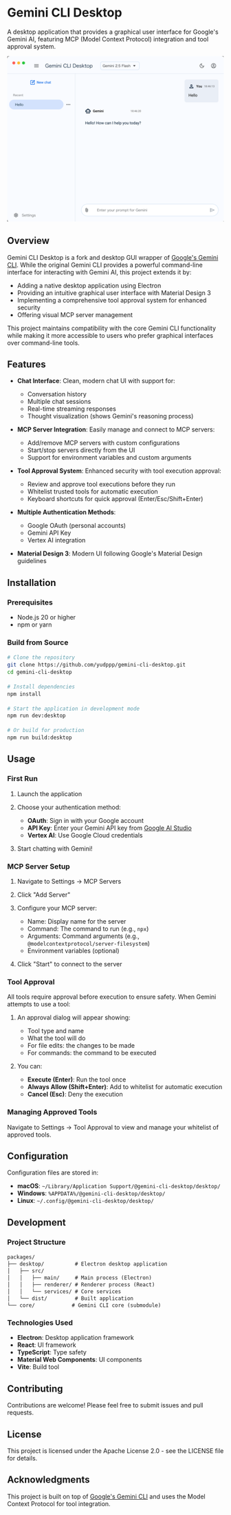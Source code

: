 # Gemini CLI Desktop

A desktop application that provides a graphical user interface for Google's Gemini AI, featuring MCP (Model Context Protocol) integration and tool approval system.

![Gemini CLI Desktop](./docs/assets/gemini-cli-desktop-screenshot.png)

## Overview

Gemini CLI Desktop is a fork and desktop GUI wrapper of [Google's Gemini CLI](https://github.com/google-gemini/gemini-cli). While the original Gemini CLI provides a powerful command-line interface for interacting with Gemini AI, this project extends it by:

- Adding a native desktop application using Electron
- Providing an intuitive graphical user interface with Material Design 3
- Implementing a comprehensive tool approval system for enhanced security
- Offering visual MCP server management

This project maintains compatibility with the core Gemini CLI functionality while making it more accessible to users who prefer graphical interfaces over command-line tools.

## Features

- **Chat Interface**: Clean, modern chat UI with support for:
  - Conversation history
  - Multiple chat sessions
  - Real-time streaming responses
  - Thought visualization (shows Gemini's reasoning process)

- **MCP Server Integration**: Easily manage and connect to MCP servers:
  - Add/remove MCP servers with custom configurations
  - Start/stop servers directly from the UI
  - Support for environment variables and custom arguments

- **Tool Approval System**: Enhanced security with tool execution approval:
  - Review and approve tool executions before they run
  - Whitelist trusted tools for automatic execution
  - Keyboard shortcuts for quick approval (Enter/Esc/Shift+Enter)

- **Multiple Authentication Methods**:
  - Google OAuth (personal accounts)
  - Gemini API Key
  - Vertex AI integration

- **Material Design 3**: Modern UI following Google's Material Design guidelines

## Installation

### Prerequisites

- Node.js 20 or higher
- npm or yarn

### Build from Source

```bash
# Clone the repository
git clone https://github.com/yudppp/gemini-cli-desktop.git
cd gemini-cli-desktop

# Install dependencies
npm install

# Start the application in development mode
npm run dev:desktop

# Or build for production
npm run build:desktop
```

## Usage

### First Run

1. Launch the application
2. Choose your authentication method:
   - **OAuth**: Sign in with your Google account
   - **API Key**: Enter your Gemini API key from [Google AI Studio](https://aistudio.google.com/apikey)
   - **Vertex AI**: Use Google Cloud credentials

3. Start chatting with Gemini!

### MCP Server Setup

1. Navigate to Settings → MCP Servers
2. Click "Add Server"
3. Configure your MCP server:
   - Name: Display name for the server
   - Command: The command to run (e.g., `npx`)
   - Arguments: Command arguments (e.g., `@modelcontextprotocol/server-filesystem`)
   - Environment variables (optional)

4. Click "Start" to connect to the server

### Tool Approval

All tools require approval before execution to ensure safety. When Gemini attempts to use a tool:

1. An approval dialog will appear showing:
   - Tool type and name
   - What the tool will do
   - For file edits: the changes to be made
   - For commands: the command to be executed

2. You can:
   - **Execute (Enter)**: Run the tool once
   - **Always Allow (Shift+Enter)**: Add to whitelist for automatic execution
   - **Cancel (Esc)**: Deny the execution

### Managing Approved Tools

Navigate to Settings → Tool Approval to view and manage your whitelist of approved tools.

## Configuration

Configuration files are stored in:

- **macOS**: `~/Library/Application Support/@gemini-cli-desktop/desktop/`
- **Windows**: `%APPDATA%/@gemini-cli-desktop/desktop/`
- **Linux**: `~/.config/@gemini-cli-desktop/desktop/`

## Development

### Project Structure

```
packages/
├── desktop/          # Electron desktop application
│   ├── src/
│   │   ├── main/     # Main process (Electron)
│   │   ├── renderer/ # Renderer process (React)
│   │   └── services/ # Core services
│   └── dist/         # Built application
└── core/            # Gemini CLI core (submodule)
```

### Technologies Used

- **Electron**: Desktop application framework
- **React**: UI framework
- **TypeScript**: Type safety
- **Material Web Components**: UI components
- **Vite**: Build tool

## Contributing

Contributions are welcome! Please feel free to submit issues and pull requests.

## License

This project is licensed under the Apache License 2.0 - see the LICENSE file for details.

## Acknowledgments

This project is built on top of [Google's Gemini CLI](https://github.com/google-gemini/gemini-cli) and uses the Model Context Protocol for tool integration.
